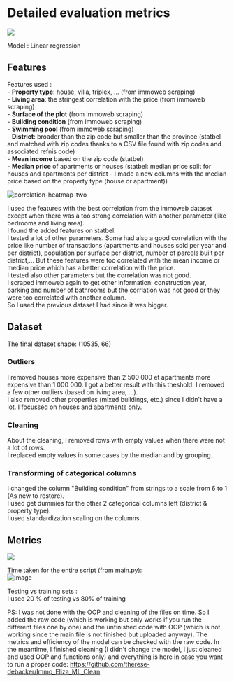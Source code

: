 <h1>Detailed evaluation metrics</h1>
<img src="https://github.com/user-attachments/assets/686f1189-9a6b-421e-8fbc-5942de634158">

Model : Linear regression
<h2>Features</h2>
Features used : <br>
- <b>Property type</b>: house, villa, triplex, ... (from immoweb scraping) <br>
- <b>Living area</b>: the stringest correlation with the price (from immoweb scraping) <br>
- <b>Surface of the plot</b> (from immoweb scraping) <br>
- <b>Building condition</b> (from immoweb scraping) <br>
- <b>Swimming pool</b> (from immoweb scraping) <br>
- <b>District</b>: broader than the zip code but smaller than the province (statbel and matched with zip codes thanks to a CSV file found with zip codes and associated refnis code) <br>
- <b>Mean income</b> based on the zip code (statbel)  <br>
- <b>Median price</b> of apartments or houses (statbel: median price split for houses and apartments per district - I made a new columns with the median price based on the property type (house or apartment))

![correlation-heatmap-two](https://github.com/user-attachments/assets/fc7c300a-e312-42ac-8376-200f69a87094)

I used the features with the best correlation from the immoweb dataset except when there was a too strong correlation with another parameter (like bedrooms and living area).<br>
I found the added features on statbel.<br>
I tested a lot of other parameters. Some had also a good correlation with the price like number of transactions (apartments and houses sold per year and per district), population per surface per district, number of parcels built per district,... But these features were too correlated with the mean income or median price which has a better correlation with the price. <br>
I tested also other parameters but the correlation was not good.<br>
I scraped immoweb again to get other information: construction year, parking and number of bathrooms but the corrlation was not good or they were too correlated with another column. <br>
So I used the previous dataset I had since it was bigger.

<h2>Dataset</h2>
The final dataset shape: (10535, 66)
<h3>Outliers</h3>
I removed houses more expensive than 2 500 000 et apartments more expensive than 1 000 000. I got a better result with this theshold. I removed a few other outliers (based on living area, ...).<br>
I also removed other properties (mixed buildings, etc.) since I didn't have a lot. I focussed on houses and apartments only. 

<h3>Cleaning</h3>
About the cleaning, I removed rows with empty values when there were not a lot of rows.<br>
I replaced empty values in some cases by the median and by grouping.

<h3>Transforming of categorical columns</h3>
I changed the column "Building condition" from strings to a scale from 6 to 1 (As new to restore).<br>
I used get dummies for the other 2 categorical columns left (district & property type).<br>
I used standardization scaling on the columns. 

<h2>Metrics</h2>
<img src="https://github.com/user-attachments/assets/8df3345d-4336-4084-b7be-454f7e941a4a">

Time taken for the entire script (from main.py):<br>
![image](https://github.com/user-attachments/assets/11f7437f-722a-4ec0-8f5d-bdfbe42d4fd3)

Testing vs training sets :<br>
I used 20 % of testing vs 80% of training

PS: I was not done with the OOP and cleaning of the files on time. So I added the raw code (which is working but only works if you run the different files one by one) and the unfinished code with OOP (which is not working since the main file is not finished but uploaded anyway). The metrics and efficiency of the model can be checked with the raw code.
In the meantime, I finished cleaning (I didn't change the model, I just cleaned and used OOP and functions only) and everything is here in case you want to run a proper code: https://github.com/therese-debacker/Immo_Eliza_ML_Clean
